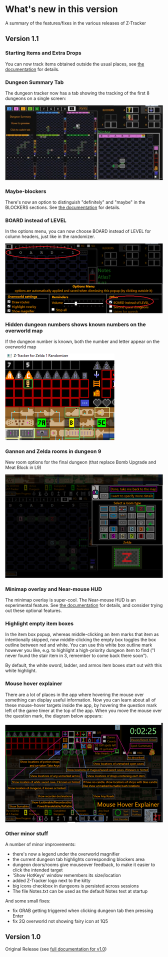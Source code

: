 # What's new in this version

A summary of the features/fixes in the various releases of Z-Tracker

## <a id="v1.1"></a>Version 1.1

### Starting Items and  Extra Drops

You can now track items obtained outside the usual places, see [the documentation](use.md#main-sioed) for details.

### Dungeon Summary Tab

The dungeon tracker now has a tab showing the tracking of the first 8 dungeons on a single screen:

![Dungeon summary tab](screenshots/dungeon-summary-tab.png)

### Maybe-blockers

There's now an option to distinguish "definitely" and "maybe" in the BLOCKERS sections.  See [the documentation](use.md#main-blockers) for details.

### BOARD instead of LEVEL

In the options menu, you can now choose BOARD instead of LEVEL for column headers, just like in the randomizer.

![BOARD](screenshots/board-versus-level.png)

### Hidden dungeon numbers shows known numbers on the overworld map

If the dungeon number is known, both the number and letter appear on the overworld map

![HDN numbers](screenshots/hidden-dungeon-numbers-known.png)

### Gannon and Zelda rooms in dungeon 9

New room options for the final dungeon (that replace Bomb Upgrade and Meat Block in L9)

![Gannon & Zelda](screenshots/gannon-zelda.png)

### Minimap overlay and Near-mouse HUD

The minimap overlay is super-cool.  The Near-mouse HUD is an experimental feature.  See [the documentation](use.md#main-buttons) for details, and consider trying out these optional features.

### Highlight empty item boxes

In the item box popup, whereas middle-clicking an item marks that item as intentionally skipped, now middle-clicking the empty box toggles the
box outline between red and white.  You can use this white box outline mark however you like, e.g. to highlight a high-priority dungeon item 
to find ("I never found the stair item in 3, remember to come back there soon").  

By default, the white sword, ladder, and armos item boxes start out with this white highlight.

### Mouse hover explainer

There are a lot of places in the app where hovering the mouse over something can display useful information.  Now you can learn about all of
these mouse-hover targets inside the app, by hovering the question mark left of the game timer at the top of the app.  When you move the mouse 
over the question mark, the diagram below appears:

![Mouse Hover Explainer](screenshots/mouse-hover-explainer.png)

### Other minor stuff

A number of minor improvements:
 - there's now a legend under the overworld magnifier
 - the current dungeon tab highlights corresponding blockers area
 - dungeon doors/rooms give mouseover feedback, to make it easier to click the intended target
 - 'Show HotKeys' window remembers its size/location
 - added Z-Tracker logo next to the kitty
 - big icons checkbox in dungeons is persisted across sessions
 - The file Notes.txt can be used as the default Notes text at startup

 And some small fixes:
 - fix GRAB getting triggered when clicking dungeon tab then pressing Enter
 - fix 2Q overworld not showing fairy icon at 1Q5


## Version 1.0

Original Release (see [full documentation for v1.0](https://github.com/brianmcn/Zelda1RandoTools/blob/v1.0/doc/TOC.md))
